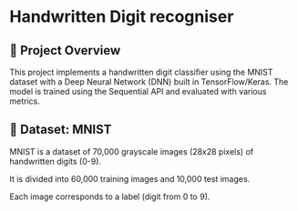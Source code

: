 # **Handwritten Digit recogniser**

## **📌 Project Overview**

This project implements a handwritten digit classifier using the MNIST dataset with a Deep Neural Network (DNN) built in TensorFlow/Keras. The model is trained using the Sequential API and evaluated with various metrics.

## **📂 Dataset: MNIST**

MNIST is a dataset of 70,000 grayscale images (28x28 pixels) of handwritten digits (0-9).

It is divided into 60,000 training images and 10,000 test images.

Each image corresponds to a label (digit from 0 to 9).
